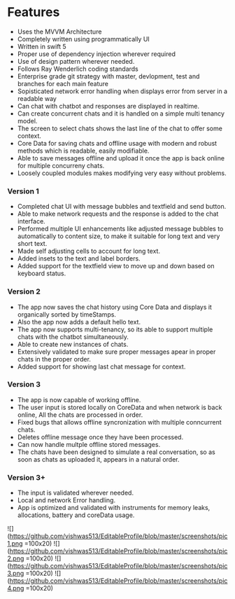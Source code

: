 # Features

- Uses the MVVM Architecture
- Completely written using programmatically UI
- Written in swift 5
- Proper use of dependency injection wherever required
- Use of design pattern wherever needed.
- Follows Ray Wenderlich coding standards
- Enterprise grade git strategy with master, devlopment, test and branches for each main feature
- Sopisticated network error handling when displays error from server in a readable way
- Can chat with chatbot and responses are displayed in realtime.
- Can create concurrent chats and it is handled on a simple multi tenancy model.
- The screen to select chats shows the last line of the chat to offer some context. 
- Core Data for saving chats and offline usage with modern and robust methods which is readable, easily modifiable.
- Able to save messages offline and upload it once the app is back online for multiple concurreny chats.
- Loosely coupled modules makes modifying very easy without problems.

### Version 1
- Completed chat UI with message bubbles and textfield and send button.
- Able to make network requests and the response is added to the chat interface.
- Performed multiple UI enhancements like adjusted message bubbles to automatically to content size, to make it suitable for long text and very short text.
- Made self adjusting cells to account for long text.
- Added insets to the text and label borders.
- Added support for the textfield view to move up and down based on keyboard status. 

### Version 2
- The app now saves the chat history using Core Data and displays it organically sorted by timeStamps. 
- Also the app now adds a default hello text.
- The app now supports multi-tenancy, so its able to support multiple chats with the chatbot simultaneously.
- Able to create new instances of chats. 
- Extensively validated to make sure proper messages apear in proper chats in the proper order. 
- Added support for showing last chat message for context.

### Version 3
- The app is now capable of working offline.
- The user input is stored locally on CoreData and when network is back online, All the chats are processed in order. 
- Fixed bugs that allows offline syncronization with multiple conncurrent chats.
- Deletes offline message once they have been processed.
- Can now handle multple offline stored messages.
- The chats have been designed to simulate a real conversation, so as soon as chats as uploaded it, appears in a natural order. 

### Version 3+
- The input is validated wherever needed.
- Local and network Error handling. 
- App is optimized and validated with instruments for memory leaks, allocations, battery and coreData usage.

![](https://github.com/vishwas513/EditableProfile/blob/master/screenshots/pic1.png =100x20)
![](https://github.com/vishwas513/EditableProfile/blob/master/screenshots/pic2.png =100x20)
![](https://github.com/vishwas513/EditableProfile/blob/master/screenshots/pic3.png =100x20)
![](https://github.com/vishwas513/EditableProfile/blob/master/screenshots/pic4.png =100x20)